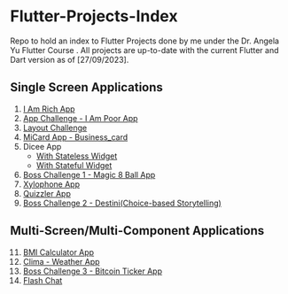 # Flutter-Projects-Index
Repo to hold an index to Flutter Projects done by me under the Dr. Angela Yu Flutter Course . All projects are up-to-date with the current Flutter and Dart version as of [27/09/2023].

## Single Screen Applications
1. [I Am Rich App](https://github.com/n-195/I_Am_Rich.git)
2. [App Challenge - I Am Poor App](https://github.com/n-195/i_am_poor.git)
3. [Layout Challenge](https://github.com/n-195/Layout-Challenge.git)
4. [MiCard App - Business_card](https://github.com/n-195/business_card.git)
5. Dicee App
   - [With Stateless Widget](https://github.com/n-195/dicee.git)
   - [With Stateful Widget](https://github.com/n-195/dice.git)
6. [Boss Challenge 1 - Magic 8 Ball App](https://github.com/n-195/magic_8_ball.git)
7. [Xylophone App](https://github.com/n-195/xylophone.git)
9. [Quizzler App](https://github.com/n-195/quizzler.git)
10. [Boss Challenge 2 - Destini(Choice-based Storytelling)](https://github.com/n-195/destini.git)

## Multi-Screen/Multi-Component Applications
11. [BMI Calculator App](https://github.com/n-195/bmi_calculator.git)
12. [Clima - Weather App](https://github.com/n-195/clima.git)
13. [Boss Challenge 3 - Bitcoin Ticker App](https://github.com/n-195/bitcoin_ticker.git)
14. [Flash Chat](https://github.com/n-195/flash_chat.git)
